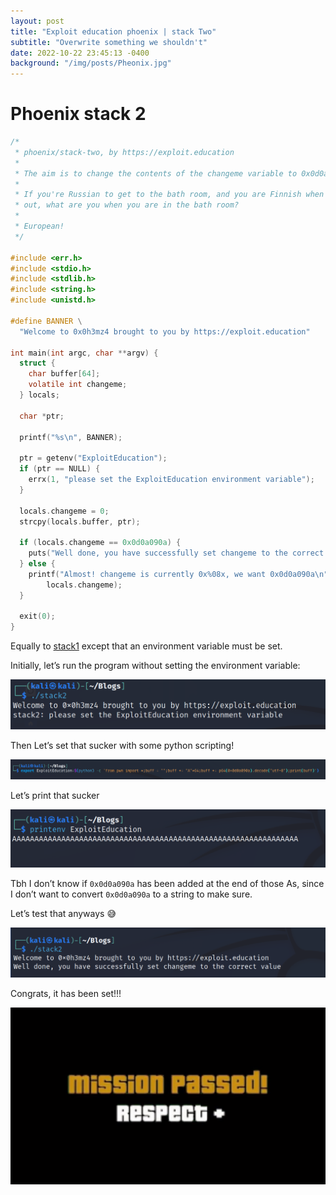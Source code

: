 ```yaml
---
layout: post
title: "Exploit education phoenix | stack Two"
subtitle: "Overwrite something we shouldn't"
date: 2022-10-22 23:45:13 -0400
background: "/img/posts/Pheonix.jpg"
---
```


# Phoenix stack 2

```c
/*
 * phoenix/stack-two, by https://exploit.education
 *
 * The aim is to change the contents of the changeme variable to 0x0d0a090a
 *
 * If you're Russian to get to the bath room, and you are Finnish when you get
 * out, what are you when you are in the bath room?
 *
 * European!
 */

#include <err.h>
#include <stdio.h>
#include <stdlib.h>
#include <string.h>
#include <unistd.h>

#define BANNER \
  "Welcome to 0x0h3mz4 brought to you by https://exploit.education"

int main(int argc, char **argv) {
  struct {
    char buffer[64];
    volatile int changeme;
  } locals;

  char *ptr;

  printf("%s\n", BANNER);

  ptr = getenv("ExploitEducation");
  if (ptr == NULL) {
    errx(1, "please set the ExploitEducation environment variable");
  }

  locals.changeme = 0;
  strcpy(locals.buffer, ptr);

  if (locals.changeme == 0x0d0a090a) {
    puts("Well done, you have successfully set changeme to the correct value");
  } else {
    printf("Almost! changeme is currently 0x%08x, we want 0x0d0a090a\n",
        locals.changeme);
  }

  exit(0);
}
```

Equally to [stack1](https://0x0h3mz4.github.io/2022/10/22/phoenix-stack-one.html) except that an environment variable must be set.

Initially, let’s run the program without setting the environment variable:

![Untitled](/img/posts/stack2/Untitled.png)

Then Let’s set that sucker with some python scripting!

![Untitled](/img/posts/stack2/Untitled%201.png)

Let’s print that sucker

![Untitled](/img/posts/stack2/Untitled%202.png)

Tbh I don’t know if `0x0d0a090a` has been added at the end of those As, since I don’t want to convert `0x0d0a090a` to a string to make sure.

Let’s test that anyways 😅

![Untitled](/img/posts/stack2/Untitled%203.png)

Congrats, it has been set!!!

![df.png](/img/posts/stack2/df.png)
